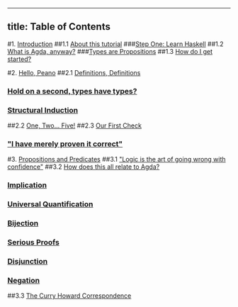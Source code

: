-----
title: Table of Contents
-----

#1. [Introduction](pages/introduction.html)
##1.1 [About this tutorial](pages/introduction.html#about-this-tutorial)
###[Step One: Learn Haskell](pages/introduction.html#step-one-learn-haskell)
##1.2 [What is Agda, anyway?](pages/introduction.html#what-is-agda-anyway)
###[Types are Propositions](pages/introduction.html#types-are-propositions)
##1.3 [How do I get started?](pages/introduction.html#how-do-i-get-started)


#2. [Hello, Peano](pages/peano.html)
##2.1 [Definitions, Definitions](pages/peano.html#definitions-definitions)
### [Hold on a second, types have types?](pages/peano.html#hold-on-a-second-types-have-types)
### [Structural Induction](pages/peano.html#structural-induction)
##2.2 [One, Two... Five!](pages/peano.html#one-two..-five)
##2.3 [Our First Check](pages/peano.html#our-first-check)
### ["I have merely proven it correct"](pages/peano.html#i-have-merely-proven-it-correct)

#3. [Propositions and Predicates](pages/proofs.html)
##3.1 ["Logic is the art of going wrong with confidence"](pages/proofs.html#logic-is-the-art-of-going-wrong-with-confidence)
##3.2 [How does this all relate to Agda?](pages/proofs.html#how-does-this-all-relate-to-agda)
### [Implication](pages/proofs.html#implication)
### [Universal Quantification](pages/proofs.html#universal-quantification)
### [Bijection](pages/proofs.html#bijection)
### [Serious Proofs](pages/proofs.html#serious-proofs)
### [Disjunction](pages/proofs.html#disjunction)
### [Negation](pages/proofs.html#negation)
##3.3 [The Curry Howard Correspondence](pages/proofs.html#the-curry-howard-correspondence)

